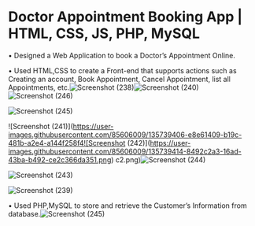 # Doctor Appointment Booking App | HTML, CSS, JS, PHP, MySQL 

• Designed a Web Application to book a Doctor’s Appointment Online.

• Used HTML,CSS to create a Front-end that supports actions such as Creating an account, Book Appointment, Cancel
Appointment, list all Appointments, etc.![Screenshot (238)](https://user-images.githubusercontent.com/85606009/135739390-7da60617-fbb4-4ca0-802c-a7b9e52ead17.png)![Screenshot (240)](https://user-images.githubusercontent.com/85606009/135739401-bd8b389b-ffac-4599-bedf-0eaa1766b96d.png)![Screenshot (246)](https://user-images.githubusercontent.com/85606009/135739430-15da9f94-5070-4cd7-a85c-437d8ca20340.png)

![Screenshot (245)](https://user-images.githubusercontent.com/85606009/135739427-febc6859-374b-4b0f-a436-0d495b6652a8.png)

![Screenshot (241)](https://user-images.githubusercontent.com/85606009/135739406-e8e61409-b19c-481b-a2e4-a144f258f4![Screenshot (242)](https://user-images.githubusercontent.com/85606009/135739414-8492c2a3-16ad-43ba-b492-ce2c366da351.png)
c2.png)![Screenshot (244)](https://user-images.githubusercontent.com/85606009/135739422-cb079ca0-39dd-46ca-b92a-8053817174c0.png)

![Screenshot (243)](https://user-images.githubusercontent.com/85606009/135739416-17af6358-280a-4199-b7c5-549a272c4d32.png)

![Screenshot (239)](https://user-images.githubusercontent.com/85606009/135739397-d39667b3-6346-441a-866e-5f53faa6ec4a.png)

• Used PHP,MySQL to store and retrieve the Customer’s Information from database.![Screenshot (245)](https://user-images.githubusercontent.com/85606009/135739377-d262b8c9-fe30-4677-97fb-534f9298e67c.png)

